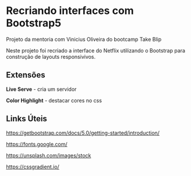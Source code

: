 # Recriando interfaces com Bootstrap5

Projeto da mentoria com Vinicius Oliveira do bootcamp Take Blip

Neste projeto foi recriado a interface do Netflix utilizando o Bootstrap para construção de layouts responsivivos.

## Extensões

**Live Serve** - cria um servidor

**Color Highlight** - destacar cores no css 

## Links Úteis

https://getbootstrap.com/docs/5.0/getting-started/introduction/

https://fonts.google.com/

https://unsplash.com/images/stock

https://cssgradient.io/
